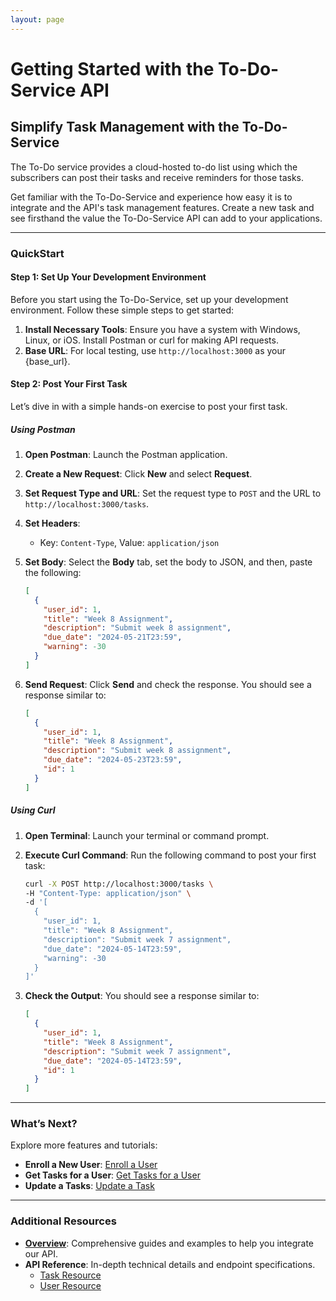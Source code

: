 ```yaml
---
layout: page
---
```


# Getting Started with the To-Do-Service API

## Simplify Task Management with the To-Do-Service

The To-Do service provides a cloud-hosted to-do list using which the subscribers can post their tasks and receive reminders for those tasks.

Get familiar with the To-Do-Service and experience how easy it is to integrate and the API's task management features. Create a new task and see firsthand the value the To-Do-Service API can add to your applications.

---

### QuickStart

#### Step 1: Set Up Your Development Environment

Before you start using the To-Do-Service, set up your development environment. Follow these simple steps to get started:

1. **Install Necessary Tools**: Ensure you have a system with Windows, Linux, or iOS. Install Postman or curl for making API requests.
2. **Base URL**: For local testing, use `http://localhost:3000` as your {base_url}.

#### Step 2: Post Your First Task

Let’s dive in with a simple hands-on exercise to post your first task.

##### Using Postman

1. **Open Postman**: Launch the Postman application.
2. **Create a New Request**: Click **New** and select **Request**.
3. **Set Request Type and URL**: Set the request type to `POST` and the URL to `http://localhost:3000/tasks`.
4. **Set Headers**:
   - Key: `Content-Type`, Value: `application/json`
5. **Set Body**: Select the **Body** tab, set the body to JSON, and then, paste the following:

    ```json
    [
      {
        "user_id": 1,
        "title": "Week 8 Assignment",
        "description": "Submit week 8 assignment",
        "due_date": "2024-05-21T23:59",
        "warning": -30
      }
    ]
    ```

6. **Send Request**: Click **Send** and check the response. You should see a response similar to:

    ```json
    [
      {
        "user_id": 1,
        "title": "Week 8 Assignment",
        "description": "Submit week 8 assignment",
        "due_date": "2024-05-23T23:59",
        "id": 1
      }
    ]
    ```

##### Using Curl

1. **Open Terminal**: Launch your terminal or command prompt.
2. **Execute Curl Command**: Run the following command to post your first task:

    ```bash
    curl -X POST http://localhost:3000/tasks \
    -H "Content-Type: application/json" \
    -d '[
      {
        "user_id": 1,
        "title": "Week 8 Assignment",
        "description": "Submit week 7 assignment",
        "due_date": "2024-05-14T23:59",
        "warning": -30
      }
    ]'
    ```

3. **Check the Output**: You should see a response similar to:

    ```json
    [
      {
        "user_id": 1,
        "title": "Week 8 Assignment",
        "description": "Submit week 7 assignment",
        "due_date": "2024-05-14T23:59",
        "id": 1
      }
    ]
    ```

---

### What’s Next?

Explore more features and tutorials:

- **Enroll a New User**: [Enroll a User](/docs/tutorials/enroll-a-new-user.md)
- **Get Tasks for a User**: [Get Tasks for a User](/docs/tutorials/get-tasks-for-a-user.md)
- **Update a Tasks**: [Update a Task](/docs/tutorials/update-a-task.md)

---

### Additional Resources

- **[Overview](/docs/index.md)**: Comprehensive guides and examples to help you integrate our API.
- **API Reference**: In-depth technical details and endpoint specifications.
  - [Task Resource](/docs/api/task.md)
  - [User Resource](/docs/api/user.md)
